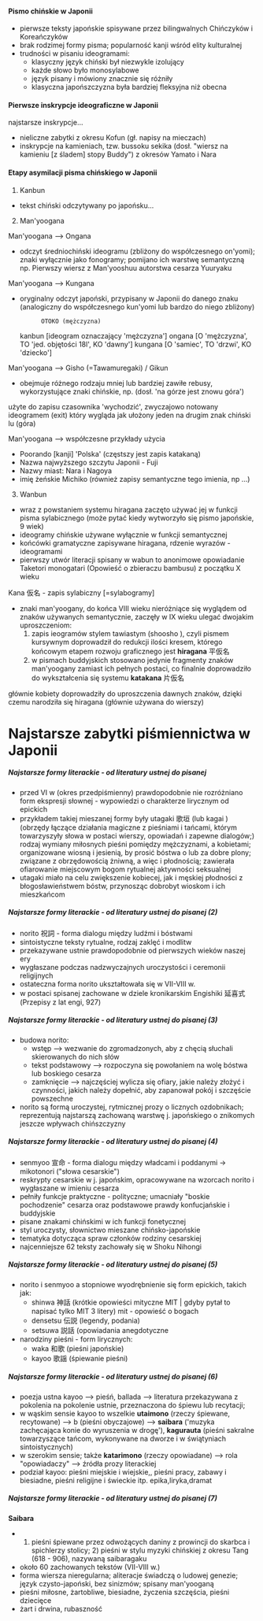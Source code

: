 

#### Pismo chińskie w Japonii

- pierwsze teksty japońskie spisywane przez bilingwalnych Chińczyków i Koreańczyków
- brak rodzimej formy pisma; popularność kanji wśród elity kulturalnej
- trudności w pisaniu ideogramami:
	- klasyczny język chiński był niezwykle izolujący
	- każde słowo było monosylabowe
	- język pisany i mówiony znacznie się różniły
	- klasyczna japońszczyzna była bardziej fleksyjna niż obecna


#### Pierwsze inskrypcje ideograficzne w Japonii

najstarsze inskrypcje...
- nieliczne zabytki z okresu Kofun (gł. napisy na mieczach)
- inskrypcje na kamieniach, tzw. bussoku sekika (dosł. "wiersz na kamieniu [z śladem] stopy Buddy") z okresów Yamato i Nara

#### Etapy asymilacji pisma chińskiego w Japonii

1. Kanbun
- tekst chiński odczytywany po japońsku...


2. Man'yoogana

Man'yoogana --> Ongana

- odczyt średniochiński ideogramu (zbliżony do współczesnego on'yomi); znaki wyłącznie jako fonogramy; pomijano ich warstwę semantyczną
np. Pierwszy wiersz z Man'yooshuu autorstwa cesarza Yuuryaku

Man'yoogana --> Kungana
- oryginalny odczyt japoński, przypisany w Japonii do danego znaku (analogiczny do współczesnego kun'yomi lub bardzo do niego zbliżony)


			OTOKO (mężczyzna)
	kanbun          [ideogram oznaczający 'mężczyzna']
	ongana          [O 'mężczyzna', TO 'jed. objętości 18l', KO 'dawny']
	kungana         [O 'samiec', TO 'drzwi', KO 'dziecko']

Man'yoogana --> Gisho (=Tawamuregaki) / Gikun
- obejmuje różnego rodzaju mniej lub bardziej zawiłe rebusy, wykorzystujące znaki chińskie, np.
(dosł. 'na górze jest znowu góra')

użyte do zapisu czasownika 'wychodzić', zwyczajowo notowany ideogramem (exit) który wygląda jak ułożony jeden na drugim znak chiński lu (góra)


Man'yoogana --> współczesne przykłady użycia
- Poorando [kanji] 'Polska' (częstszy jest zapis katakaną)
- Nazwa najwyższego szczytu Japonii - Fuji
- Nazwy miast: Nara i Nagoya
- imię żeńskie Michiko (również zapisy semantyczne tego imienia, np ...)



3. Wanbun
- wraz z powstaniem systemu hiragana zaczęto używać jej w funkcji pisma sylabicznego
(może pytać kiedy wytworzyło się pismo japońskie, 9 wiek)
- ideogramy chińskie używane wyłącznie w funkcji semantycznej
- końcówki gramatyczne zapisywane hiragana, rdzenie wyrazów - ideogramami
- pierwszy utwór literacji spisany w wabun to anonimowe opowiadanie Taketori monogatari (Opowieść o zbieraczu bambusu) z początku X wieku


Kana 仮名 - zapis sylabiczny [=sylabogramy]

- znaki man'yoogany, do końca VIII wieku nieróżniące się wyglądem od znaków używanych semantycznie, zaczęły w IX wieku ulegać dwojakim uproszczeniom:
	1. zapis ieogramów stylem tawiastym (shoosho ), czyli pismem kursywnym doprowadził do redukcji ilości kresem, którego końcowym etapem rozwoju graficznego jest **hiragana** 平仮名
	2. w pismach buddyjskich stosowano jedynie fragmenty znaków man'yoogany zamiast ich pełnych postaci, co finalnie doprowadziło do wykształcenia się systemu **katakana** 片仮名


głównie kobiety doprowadziły do uproszczenia dawnych znaków, dzięki czemu narodziła się hiragana (głównie używana do wierszy)




# Najstarsze zabytki piśmiennictwa w Japonii

##### Najstarsze formy literackie - od literatury ustnej do pisanej

- przed VI w (okres przedpiśmienny) prawdopodobnie nie rozróżniano form ekspresji słownej - wypowiedzi o charakterze lirycznym od epickich
- przykładem takiej mieszanej formy były utagaki 歌垣 (lub kagai ) (obrzędy łączące działania magiczne z pieśniami i tańcami, którym towarzyszyły słowa w postaci wierszy, opowiadań i zapewne dialogów;) rodzaj wymiany miłosnych pieśni pomiędzy mężczyznami, a kobietami; organizowane wiosną i jesienią, by prosić bóstwa o lub za dobre plony; związane z obrzędowością żniwną, a więc i płodnością; zawierała ofiarowanie miejscowym bogom rytualnej aktywności seksualnej
- utagaki miało na celu zwiększenie kobiecej, jak i męskiej płodności z błogosławieństwem bóstw, przynosząc dobrobyt wioskom i ich mieszkańcom

##### Najstarsze formy literackie - od literatury ustnej do pisanej (2)

- norito 祝詞 - forma dialogu między ludźmi i bóstwami
- sintoistyczne teksty rytualne, rodzaj zaklęć i modlitw
- przekazywane ustnie prawdopodobnie od pierwszych wieków naszej ery
- wygłaszane podczas nadzwyczajnych uroczystości i ceremonii religijnych
- ostateczna forma norito ukształtowała się w VII-VIII w.
- w postaci spisanej zachowane w dziele kronikarskim Engishiki 延喜式 (Przepisy z lat engi, 927)


##### Najstarsze formy literackie - od literatury ustnej do pisanej (3)

- budowa norito:
	- wstęp --> wezwanie do zgromadzonych, aby z chęcią słuchali skierowanych do nich słów
	- tekst podstawowy --> rozpoczyna się powołaniem na wolę bóstwa lub boskiego cesarza
	- zamknięcie --> najczęściej wylicza się ofiary, jakie należy złożyć i czynności, jakich należy dopełnić, aby zapanował pokój i szczęście powszechne
- norito są formą uroczystej, rytmicznej prozy o licznych ozdobnikach; reprezentują najstarszą zachowaną warstwę j. japońskiego o znikomych jeszcze wpływach chińszczyzny

##### Najstarsze formy literackie - od literatury ustnej do pisanej (4)

- senmyoo 宣命 - forma dialogu między władcami i poddanymi -> mikotonori ("słowa cesarskie")
- reskrypty cesarskie w j. japońskim, opracowywane na wzorcach norito i wygłaszane w imieniu cesarza
- pełniły funkcje praktyczne - polityczne; umacniały "boskie pochodzenie" cesarza oraz podstawowe prawdy konfucjańskie i buddyjskie
- pisane znakami chińskimi w ich funkcji fonetycznej
- styl uroczysty, słownictwo mieszane chińsko-japońskie
- tematyka dotycząca spraw członków rodziny cesarskiej
- najcenniejsze 62 teksty zachowały się w Shoku Nihongi


##### Najstarsze formy literackie - od literatury ustnej do pisanej (5)

- norito i senmyoo a stopniowe wyodrębnienie się form epickich, takich jak:
	- shinwa 神話 (krótkie opowieści mityczne MIT | gdyby pytał to napisać tylko MIT 3 litery) mit - opowieść o bogach
	- densetsu 伝説 (legendy, podania)
	- setsuwa 説話 (opowiadania anegdotyczne
- narodziny pieśni - form lirycznych:
	- waka 和歌 (pieśni japońskie)
	- kayoo 歌謡 (śpiewanie pieśni)



##### Najstarsze formy literackie - od literatury ustnej do pisanej (6)

- poezja ustna kayoo --> pieśń, ballada --> literatura przekazywana z pokolenia na pokolenie ustnie, przeznaczona do śpiewu lub recytacji;
- w wąskim sensie kayoo to wszelkie **utaimono** (rzeczy śpiewane, recytowane) --> b (pieśni obyczajowe) --> **saibara** ('muzyka zachęcająca konie do wyruszenia w drogę'), **kagurauta** (pieśni sakralne towarzyszące tańcom, wykonywane na dworze i w świątyniach sintoistycznych)
- w szerokim sensie; także **katarimono** (rzeczy opowiadane) --> rola "opowiadaczy" --> źródła prozy literackiej 
- podział kayoo: pieśni miejskie i wiejskie,, pieśni pracy, zabawy i biesiadne, pieśni religijne i świeckie itp.
epika,liryka,dramat


##### Najstarsze formy literackie - od literatury ustnej do pisanej (7)

**Saibara**
- 1) pieśni śpiewane przez odwożących daniny z prowincji do skarbca i spichlerzy stolicy; 2) pieśni w stylu myzyki chińskiej z okresu Tang (618 - 906), nazywaną saibaragaku
- około 60 zachowanych tekstów (VII-VIII w.)
- forma wiersza nieregularna; aliteracje świadczą o ludowej genezie; język czysto-japoński, bez sinizmów; spisany man'yooganą
- pieśni miłosne, żartobliwe, biesiadne, życzenia szczęścia, pieśni dziecięce
- żart i drwina, rubaszność





